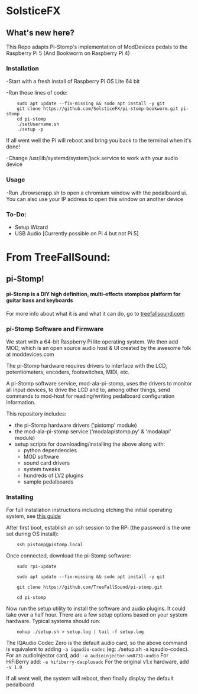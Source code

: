 # SolsticeFX
## What's new here?
This Repo adapts Pi-Stomp's implementation of ModDevices pedals to the Raspberry Pi 5 (And Bookworm on Raspberry Pi 4)

### Installation
-Start with a fresh install of Raspberry Pi OS Lite 64 bit

-Run these lines of code: 

        sudo apt update --fix-missing && sudo apt install -y git
        git clone https://github.com/SolsticeFX/pi-stomp-bookworm.git pi-stomp
        cd pi-stomp
        ./setUsername.sh
        ./setup -p

 If all went well the Pi will reboot and bring you back to the terminal when it's done!

-Change /usr/lib/systemd/system/jack.service to work with your audio device

### Usage
-Run ./browserapp.sh to open a chromium window with the pedalboard ui. You can also use your IP address to open this window on another device

### To-Do:
- Setup Wizard
- USB Audio [Currently possible on Pi 4 but not Pi 5]



# From TreeFallSound:
## pi-Stomp!
#### pi-Stomp is a DIY high definition, multi-effects stompbox platform for guitar bass and keyboards
For more info about what it is and what it can do, go to [treefallsound.com](https://treefallsound.com)

### pi-Stomp Software and Firmware
We start with a 64-bit Raspberry Pi lite operating system.  We then add MOD, which is an open source audio host & UI
created by the awesome folk at moddevices.com

The pi-Stomp hardware requires drivers to interface with the LCD, potentiometers, encoders, footswitches, MIDI, etc.

A pi-Stomp software service, mod-ala-pi-stomp, uses the drivers to monitor all input devices, to drive the LCD
and to, among other things, send commands to mod-host for reading/writing pedalboard configuration information. 

This repository includes:
* the pi-Stomp hardware drivers ('pistomp' module)
* the mod-ala-pi-stomp service ('modalapistomp.py' & 'modalapi' module)
* setup scripts for downloading/installing the above along with:
  * python dependencies
  * MOD software
  * sound card drivers
  * system tweaks
  * hundreds of LV2 plugins
  * sample pedalboards

### Installing
For full installation instructions including etching the initial operating system, see [this guide](https://www.treefallsound.com/wiki/doku.php?id=software_installation_64-bit)

After first boot, establish an ssh session to the RPi (the password is the one set during OS install):

        ssh pistomp@pistomp.local
        
Once connected, download the pi-Stomp software:

        sudo rpi-update
        
        sudo apt update --fix-missing && sudo apt install -y git
        
        git clone https://github.com/TreeFallSound/pi-stomp.git
        
        cd pi-stomp
        
Now run the setup utility to install the software and audio plugins.  It could take over a half hour.
There are a few setup options based on your system hardware.
Typical systems should run:
        
        nohup ./setup.sh > setup.log | tail -f setup.log
        
The IQAudio Codec Zero is the default audio card, so the above command is equivalent to adding `-a iqaudio-codec`
(eg: ./setup.sh -a iqaudio-codec).
For an audioInjector card, add: `-a
audioinjector-wm8731-audio`  For HiFiBerry add: `-a hifiberry-dacplusadc`
For the original v1.x hardware, add `-v 1.0`

If all went well, the system will reboot, then finally display the default pedalboard
